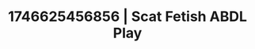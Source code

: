 ---
categories:
- Emotion-driven NSFW
- AI-generated
- Eye contact kink
- Sultry laughter
- Queer kinks
- Deep touch
- ASMR
- Cosplay
image: /assets/images/1746625456856.jpg
layout: post
seo:
  description: Featured content with high-quality ABDL Play, Scat Fetish. HD images
    available.
  keywords: ABDL Play, Scat Fetish
  og_image: /assets/images/1746625456856.jpg
  schema_type: VisualArtwork
tags:
- ABDL Play
- Scat Fetish
- '#1746625456856'
title: 1746625456856 | Scat Fetish ABDL Play
---